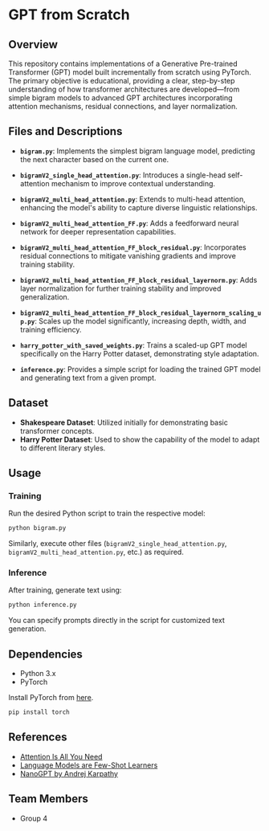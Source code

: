 # GPT from Scratch

## Overview
This repository contains implementations of a Generative Pre-trained Transformer (GPT) model built incrementally from scratch using PyTorch. The primary objective is educational, providing a clear, step-by-step understanding of how transformer architectures are developed—from simple bigram models to advanced GPT architectures incorporating attention mechanisms, residual connections, and layer normalization.

## Files and Descriptions

- **`bigram.py`**: Implements the simplest bigram language model, predicting the next character based on the current one.

- **`bigramV2_single_head_attention.py`**: Introduces a single-head self-attention mechanism to improve contextual understanding.

- **`bigramV2_multi_head_attention.py`**: Extends to multi-head attention, enhancing the model's ability to capture diverse linguistic relationships.

- **`bigramV2_multi_head_attention_FF.py`**: Adds a feedforward neural network for deeper representation capabilities.

- **`bigramV2_multi_head_attention_FF_block_residual.py`**: Incorporates residual connections to mitigate vanishing gradients and improve training stability.

- **`bigramV2_multi_head_attention_FF_block_residual_layernorm.py`**: Adds layer normalization for further training stability and improved generalization.

- **`bigramV2_multi_head_attention_FF_block_residual_layernorm_scaling_up.py`**: Scales up the model significantly, increasing depth, width, and training efficiency.

- **`harry_potter_with_saved_weights.py`**: Trains a scaled-up GPT model specifically on the Harry Potter dataset, demonstrating style adaptation.

- **`inference.py`**: Provides a simple script for loading the trained GPT model and generating text from a given prompt.

## Dataset
- **Shakespeare Dataset**: Utilized initially for demonstrating basic transformer concepts.
- **Harry Potter Dataset**: Used to show the capability of the model to adapt to different literary styles.

## Usage

### Training

Run the desired Python script to train the respective model:

```bash
python bigram.py
```

Similarly, execute other files (`bigramV2_single_head_attention.py`, `bigramV2_multi_head_attention.py`, etc.) as required.

### Inference

After training, generate text using:

```bash
python inference.py
```

You can specify prompts directly in the script for customized text generation.

## Dependencies
- Python 3.x
- PyTorch

Install PyTorch from [here](https://pytorch.org/get-started/locally/).

```bash
pip install torch
```

## References
- [Attention Is All You Need](https://arxiv.org/abs/1706.03762)
- [Language Models are Few-Shot Learners](https://arxiv.org/abs/2005.14165)
- [NanoGPT by Andrej Karpathy](https://github.com/karpathy/nanoGPT)

## Team Members
- Group 4
